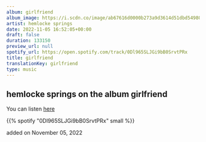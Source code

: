 ```yaml
---
album: girlfriend
album_image: https://i.scdn.co/image/ab67616d0000b273a9d3614d51dbd54980502f15
artist: hemlocke springs
date: 2022-11-05 16:52:05+00:00
draft: false
duration: 133150
preview_url: null
spotify_url: https://open.spotify.com/track/0Dl965SLJGi9bB0SrvtPRx
title: girlfriend
translationKey: girlfriend
type: music
---
```


## hemlocke springs on the album girlfriend

You can listen [here](https://open.spotify.com/track/0Dl965SLJGi9bB0SrvtPRx)

{{% spotify "0Dl965SLJGi9bB0SrvtPRx" small %}}

added on November 05, 2022